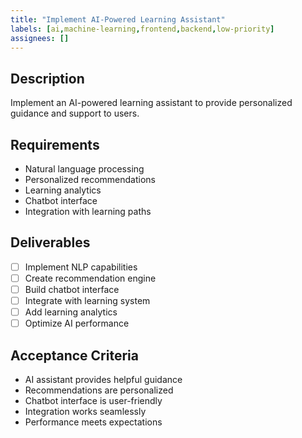 ```yaml
---
title: "Implement AI-Powered Learning Assistant"
labels: [ai,machine-learning,frontend,backend,low-priority]
assignees: []
---
```



## Description
Implement an AI-powered learning assistant to provide personalized guidance and support to users.

## Requirements
- Natural language processing
- Personalized recommendations
- Learning analytics
- Chatbot interface
- Integration with learning paths

## Deliverables
- [ ] Implement NLP capabilities
- [ ] Create recommendation engine
- [ ] Build chatbot interface
- [ ] Integrate with learning system
- [ ] Add learning analytics
- [ ] Optimize AI performance

## Acceptance Criteria
- AI assistant provides helpful guidance
- Recommendations are personalized
- Chatbot interface is user-friendly
- Integration works seamlessly
- Performance meets expectations

